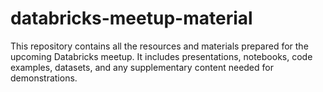 # databricks-meetup-material
This repository contains all the resources and materials prepared for the upcoming Databricks meetup. It includes presentations, notebooks, code examples, datasets, and any supplementary content needed for demonstrations.
